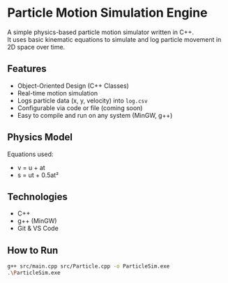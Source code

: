 # Particle Motion Simulation Engine

A simple physics-based particle motion simulator written in C++.  
It uses basic kinematic equations to simulate and log particle movement in 2D space over time.

## Features
- Object-Oriented Design (C++ Classes)
- Real-time motion simulation
- Logs particle data (x, y, velocity) into `log.csv`
- Configurable via code or file (coming soon)
- Easy to compile and run on any system (MinGW, g++)

## Physics Model
Equations used:
- v = u + at
- s = ut + 0.5at²

## Technologies
- C++
- g++ (MinGW)
- Git & VS Code

## How to Run
```bash
g++ src/main.cpp src/Particle.cpp -o ParticleSim.exe
.\ParticleSim.exe
